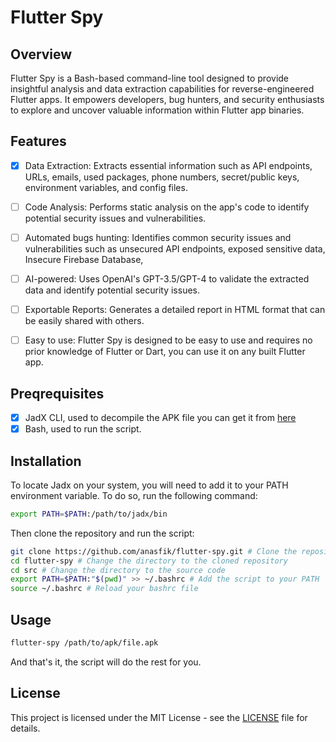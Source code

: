 # Flutter Spy

## Overview

Flutter Spy is a Bash-based command-line tool designed to provide insightful analysis and data extraction capabilities for reverse-engineered Flutter apps. It empowers developers, bug hunters, and security enthusiasts to explore and uncover valuable information within Flutter app binaries.

## Features

- [x] Data Extraction: Extracts essential information such as API endpoints, URLs, emails, used packages, phone numbers, secret/public keys, environment variables, and config files.

- [ ] Code Analysis: Performs static analysis on the app's code to identify potential security issues and vulnerabilities.

- [ ] Automated bugs hunting: Identifies common security issues and vulnerabilities such as unsecured API endpoints, exposed sensitive data, Insecure Firebase Database,

- [ ] AI-powered: Uses OpenAI's GPT-3.5/GPT-4 to validate the extracted data and identify potential security issues.

- [ ] Exportable Reports: Generates a detailed report in HTML format that can be easily shared with others.

- [ ] Easy to use: Flutter Spy is designed to be easy to use and requires no prior knowledge of Flutter or Dart, you can use it on any built Flutter app.

## Preqrequisites

- [x] JadX CLI, used to decompile the APK file you can get it from [here](https://github.com/skylot/jadx)
- [x] Bash, used to run the script.

## Installation

To locate Jadx on your system, you will need to add it to your PATH environment variable. To do so, run the following command:

```bash
export PATH=$PATH:/path/to/jadx/bin
```

Then clone the repository and run the script:

```bash
git clone https://github.com/anasfik/flutter-spy.git # Clone the repository
cd flutter-spy # Change the directory to the cloned repository
cd src # Change the directory to the source code
export PATH=$PATH:"$(pwd)" >> ~/.bashrc # Add the script to your PATH
source ~/.bashrc # Reload your bashrc file

```

## Usage

```bash
flutter-spy /path/to/apk/file.apk
```

And that's it, the script will do the rest for you.

## License

This project is licensed under the MIT License - see the [LICENSE](LICENSE) file for details.

```

